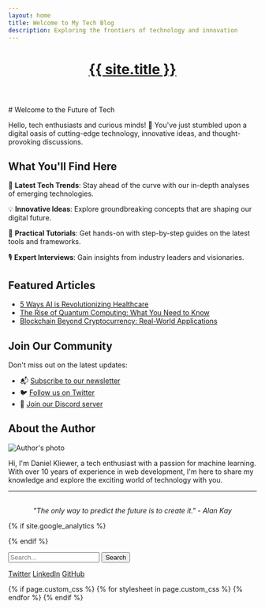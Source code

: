 ```yaml
---
layout: home
title: Welcome to My Tech Blog
description: Exploring the frontiers of technology and innovation
---
```

<header>
  <div class="site-title">
    <h1><a href="{{ '/' | relative_url }}">{{ site.title }}</a></h1>
  </div>
  <nav>
    <!-- existing navigation -->
  </nav>
</header>
# Welcome to the Future of Tech

Hello, tech enthusiasts and curious minds! 👋 You've just stumbled upon a digital oasis of cutting-edge technology, innovative ideas, and thought-provoking discussions.

## What You'll Find Here

🚀 **Latest Tech Trends**: Stay ahead of the curve with our in-depth analyses of emerging technologies.

💡 **Innovative Ideas**: Explore groundbreaking concepts that are shaping our digital future.

🔧 **Practical Tutorials**: Get hands-on with step-by-step guides on the latest tools and frameworks.

🎙️ **Expert Interviews**: Gain insights from industry leaders and visionaries.

## Featured Articles

- [5 Ways AI is Revolutionizing Healthcare](#)
- [The Rise of Quantum Computing: What You Need to Know](#)
- [Blockchain Beyond Cryptocurrency: Real-World Applications](#)

## Join Our Community

Don't miss out on the latest updates:

- 📬 [Subscribe to our newsletter](#)
- 🐦 [Follow us on Twitter](#)
- 👥 [Join our Discord server](#)

## About the Author

![Author's photo](path/to/author-photo.jpg)

Hi, I'm Daniel Kliewer, a tech enthusiast with a passion for machine learning. With over 10 years of experience in web development, I'm here to share my knowledge and explore the exciting world of technology with you.

---

<div style="text-align: center; font-style: italic; margin-top: 30px;">
  "The only way to predict the future is to create it." - Alan Kay
</div>

<script src="https://identity.netlify.com/v1/netlify-identity-widget.js"></script>
<script>
  if (window.netlifyIdentity) {
    window.netlifyIdentity.on("init", user => {
      if (!user) {
        window.netlifyIdentity.on("login", () => {
          document.location.href = "/admin/";
        });
      }
    });
  }
</script>

{% if site.google_analytics %}
<script>
  (function(i,s,o,g,r,a,m){i['GoogleAnalyticsObject']=r;i[r]=i[r]||function(){
  (i[r].q=i[r].q||[]).push(arguments)},i[r].l=1*new Date();a=s.createElement(o),
  m=s.getElementsByTagName(o)[0];a.async=1;a.src=g;m.parentNode.insertBefore(a,m)
  })(window,document,'script','https://www.google-analytics.com/analytics.js','ga');

  ga('create', '{{ site.google_analytics }}', 'auto');
  ga('send', 'pageview');
</script>
{% endif %}

<div class="search-container">
  <form action="/search" method="get">
    <input type="text" name="q" placeholder="Search...">
    <button type="submit">Search</button>
  </form>
</div>

<footer>
  <!-- existing footer content -->
  <div class="social-links">
    <a href="#" target="_blank">Twitter</a>
    <a href="#" target="_blank">LinkedIn</a>
    <a href="#" target="_blank">GitHub</a>
  </div>
</footer>

{% if page.custom_css %}
  {% for stylesheet in page.custom_css %}
    <link rel="stylesheet" href="{{ site.baseurl }}/assets/css/{{ stylesheet }}.css">
  {% endfor %}
{% endif %}

<meta property="og:title" content="{{ page.title }}">
<meta property="og:description" content="{{ page.description | default: site.description }}">
<meta property="og:image" content="{{ page.image | default: site.default_image }}">
<meta property="og:url" content="{{ site.url }}{{ page.url }}">

<link rel="icon" href="{{ '/assets/images/favicon.ico' | relative_url }}" type="image/x-icon">